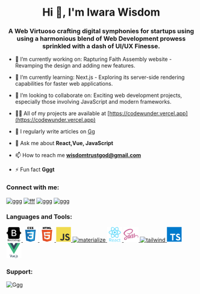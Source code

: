<h1 align="center">Hi 👋, I'm Iwara Wisdom</h1>
<h3 align="center">A Web Virtuoso crafting digital symphonies for startups using using a harmonious blend of Web Development prowess sprinkled with a dash of UI/UX Finesse.</h3>

- 🔭 I’m currently working on: Rapturing Faith Assembly website - Revamping the design and adding new features.

- 🌱 I’m currently learning: Next.js - Exploring its server-side rendering capabilities for faster web applications.

- 👯 I’m looking to collaborate on: Exciting web development projects, especially those involving JavaScript and modern frameworks.

- 👨‍💻 All of my projects are available at [https://codewunder.vercel.app](https://codewunder.vercel.app)

- 📝 I regularly write articles on [Gg](Gg)

- 💬 Ask me about **React,Vue, JavaScript**

- 📫 How to reach me **wisdomtrustgod@gmail.com**

- ⚡ Fun fact **Gggt**

<h3 align="left">Connect with me:</h3>
<p align="left">
<a href="https://dev.to/ggg" target="blank"><img align="center" src="https://raw.githubusercontent.com/rahuldkjain/github-profile-readme-generator/master/src/images/icons/Social/devto.svg" alt="ggg" height="30" width="40" /></a>
<a href="https://twitter.com/fff" target="blank"><img align="center" src="https://raw.githubusercontent.com/rahuldkjain/github-profile-readme-generator/master/src/images/icons/Social/twitter.svg" alt="fff" height="30" width="40" /></a>
<a href="https://linkedin.com/in/ggg" target="blank"><img align="center" src="https://raw.githubusercontent.com/rahuldkjain/github-profile-readme-generator/master/src/images/icons/Social/linked-in-alt.svg" alt="ggg" height="30" width="40" /></a>
<a href="https://fb.com/ggg" target="blank"><img align="center" src="https://raw.githubusercontent.com/rahuldkjain/github-profile-readme-generator/master/src/images/icons/Social/facebook.svg" alt="ggg" height="30" width="40" /></a>
</p>

<h3 align="left">Languages and Tools:</h3>
<p align="left"> <a href="https://getbootstrap.com" target="_blank" rel="noreferrer"> <img src="https://raw.githubusercontent.com/devicons/devicon/master/icons/bootstrap/bootstrap-plain-wordmark.svg" alt="bootstrap" width="40" height="40"/> </a> <a href="https://www.w3schools.com/css/" target="_blank" rel="noreferrer"> <img src="https://raw.githubusercontent.com/devicons/devicon/master/icons/css3/css3-original-wordmark.svg" alt="css3" width="40" height="40"/> </a> <a href="https://www.w3.org/html/" target="_blank" rel="noreferrer"> <img src="https://raw.githubusercontent.com/devicons/devicon/master/icons/html5/html5-original-wordmark.svg" alt="html5" width="40" height="40"/> </a> <a href="https://developer.mozilla.org/en-US/docs/Web/JavaScript" target="_blank" rel="noreferrer"> <img src="https://raw.githubusercontent.com/devicons/devicon/master/icons/javascript/javascript-original.svg" alt="javascript" width="40" height="40"/> </a> <a href="https://materializecss.com/" target="_blank" rel="noreferrer"> <img src="https://raw.githubusercontent.com/prplx/svg-logos/5585531d45d294869c4eaab4d7cf2e9c167710a9/svg/materialize.svg" alt="materialize" width="40" height="40"/> </a> <a href="https://reactjs.org/" target="_blank" rel="noreferrer"> <img src="https://raw.githubusercontent.com/devicons/devicon/master/icons/react/react-original-wordmark.svg" alt="react" width="40" height="40"/> </a> <a href="https://sass-lang.com" target="_blank" rel="noreferrer"> <img src="https://raw.githubusercontent.com/devicons/devicon/master/icons/sass/sass-original.svg" alt="sass" width="40" height="40"/> </a> <a href="https://tailwindcss.com/" target="_blank" rel="noreferrer"> <img src="https://www.vectorlogo.zone/logos/tailwindcss/tailwindcss-icon.svg" alt="tailwind" width="40" height="40"/> </a> <a href="https://www.typescriptlang.org/" target="_blank" rel="noreferrer"> <img src="https://raw.githubusercontent.com/devicons/devicon/master/icons/typescript/typescript-original.svg" alt="typescript" width="40" height="40"/> </a> <a href="https://vuejs.org/" target="_blank" rel="noreferrer"> <img src="https://raw.githubusercontent.com/devicons/devicon/master/icons/vuejs/vuejs-original-wordmark.svg" alt="vuejs" width="40" height="40"/> </a> </p>

<h3 align="left">Support:</h3>
<p><a href="https://www.buymeacoffee.com/Ggg"> <img align="left" src="https://cdn.buymeacoffee.com/buttons/v2/default-yellow.png" height="50" width="210" alt="Ggg" /></a></p><br><br>
